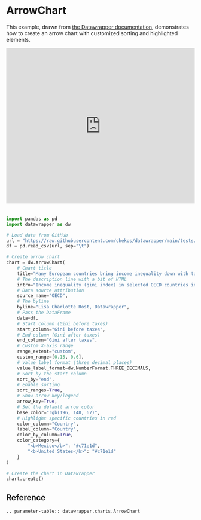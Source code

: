 # ArrowChart

This example, drawn from <a href="https://www.datawrapper.de/charts/arrow-plot">the Datawrapper documentation</a>, demonstrates how to create an arrow chart with customized sorting and highlighted elements.

<iframe title="Many European countries bring income inequality down with taxes. The US and Mexico: Not so much." aria-label="Arrow Plot" id="datawrapper-chart-W0zuU" src="https://datawrapper.dwcdn.net/W0zuU/1/" scrolling="no" frameborder="0" style="width: 0; min-width: 100% !important; border: none; margin-bottom: 20px;" height="416" data-external="1"></iframe><script type="text/javascript">window.addEventListener("message",function(a){if(void 0!==a.data["datawrapper-height"]){var e=document.querySelectorAll("iframe");for(var t in a.data["datawrapper-height"])for(var r,i=0;r=e[i];i++)if(r.contentWindow===a.source){var d=a.data["datawrapper-height"][t]+"px";r.style.height=d}}});</script>

```python
import pandas as pd
import datawrapper as dw

# Load data from GitHub
url = "https://raw.githubusercontent.com/chekos/datawrapper/main/tests/samples/arrow/inequality.csv"
df = pd.read_csv(url, sep="\t")

# Create arrow chart
chart = dw.ArrowChart(
    # Chart title
    title="Many European countries bring income inequality down with taxes. The US and Mexico: Not so much.",
    # The description line with a bit of HTML
    intro="Income inequality (gini index) in selected OECD countries in 2014, before and after taxes. A gini index of 0 means that every household earns exactly the same income, while an index of 1 means that one household in the country makes all the income. <b>The lower the Gini index, the more equal the income is distributed in a country.</b>",
    # Data source attribution
    source_name="OECD",
    # The byline
    byline="Lisa Charlotte Rost, Datawrapper",
    # Pass the DataFrame
    data=df,
    # Start column (Gini before taxes)
    start_column="Gini before taxes",
    # End column (Gini after taxes)
    end_column="Gini after taxes",
    # Custom X-axis range
    range_extent="custom",
    custom_range=[0.15, 0.6],
    # Value label format (three decimal places)
    value_label_format=dw.NumberFormat.THREE_DECIMALS,
    # Sort by the start column
    sort_by="end",
    # Enable sorting
    sort_ranges=True,
    # Show arrow key/legend
    arrow_key=True,
    # Set the default arrow color
    base_color="rgb(196, 148, 67)",
    # Highlight specific countries in red
    color_column="Country",
    label_column="Country",
    color_by_column=True,
    color_category={
        "<b>Mexico</b>": "#c71e1d",
        "<b>United States</b>": "#c71e1d"
    }
)

# Create the chart in Datawrapper
chart.create()
```

## Reference

```{eval-rst}
.. parameter-table:: datawrapper.charts.ArrowChart
